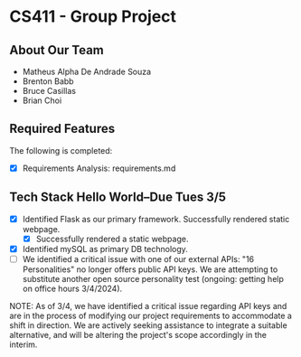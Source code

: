 # CS411 - Group Project
## About Our Team
* Matheus Alpha De Andrade Souza
* Brenton Babb
* Bruce Casillas
* Brian Choi

## Required Features

The following is completed:
- [x] Requirements Analysis: requirements.md
  
## Tech Stack Hello World–Due Tues 3/5
  - [x] Identified Flask as our primary framework. Successfully rendered static webpage.
    - [x] Successfully rendered a static webpage.   
  - [x] Identified mySQL as primary DB technology.
  - [ ] We identified a critical issue with one of our external APIs: "16 Personalities" no longer offers public API keys. We are attempting to substitute another open source personality test (ongoing: getting help on office hours 3/4/2024).

NOTE: As of 3/4, we have identified a critical issue regarding API keys and are in the process of modifying our project requirements to accommodate a shift in direction. We are actively seeking assistance to integrate a suitable alternative, and will be altering the project's scope accordingly in the interim.
  
